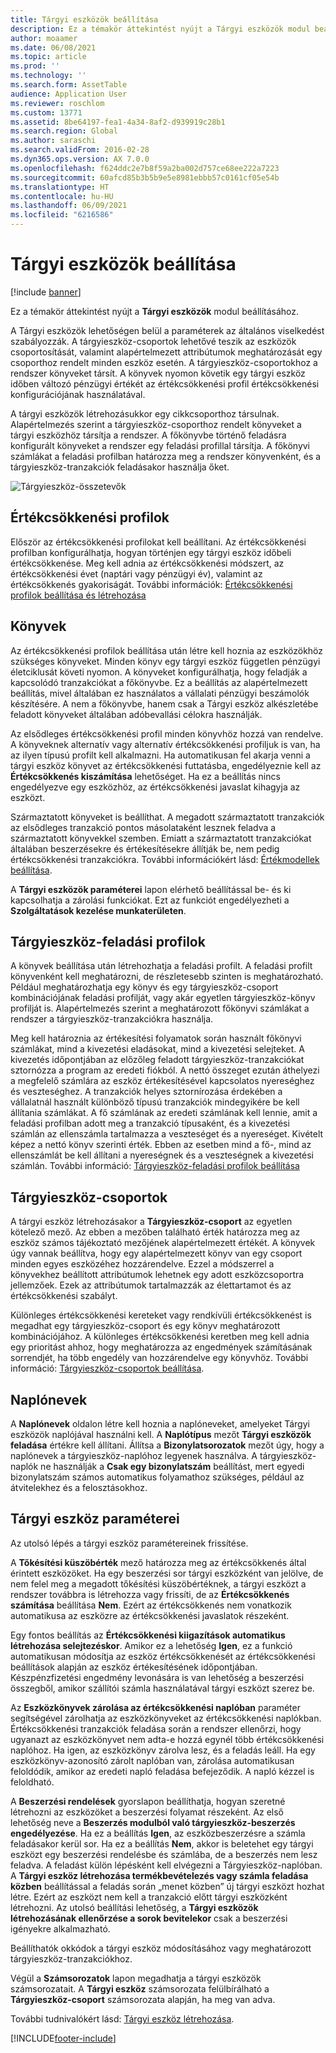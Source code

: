 ```yaml
---
title: Tárgyi eszközök beállítása
description: Ez a témakör áttekintést nyújt a Tárgyi eszközök modul beállításához.
author: moaamer
ms.date: 06/08/2021
ms.topic: article
ms.prod: ''
ms.technology: ''
ms.search.form: AssetTable
audience: Application User
ms.reviewer: roschlom
ms.custom: 13771
ms.assetid: 8be64197-fea1-4a34-8af2-d939919c28b1
ms.search.region: Global
ms.author: saraschi
ms.search.validFrom: 2016-02-28
ms.dyn365.ops.version: AX 7.0.0
ms.openlocfilehash: f624ddc2e7b8f59a2ba002d757ce68ee222a7223
ms.sourcegitcommit: 60afcd85b3b5b9e5e8981ebbb57c0161cf05e54b
ms.translationtype: HT
ms.contentlocale: hu-HU
ms.lasthandoff: 06/09/2021
ms.locfileid: "6216586"
---
```

# <a name="set-up-fixed-assets"></a>Tárgyi eszközök beállítása

[!include [banner](../includes/banner.md)]

Ez a témakör áttekintést nyújt a **Tárgyi eszközök** modul beállításához. 

A Tárgyi eszközök lehetőségen belül a paraméterek az általános viselkedést szabályozzák. A tárgyieszköz-csoportok lehetővé teszik az eszközök csoportosítását, valamint alapértelmezett attribútumok meghatározását egy csoporthoz rendelt minden eszköz esetén. A tárgyieszköz-csoportokhoz a rendszer könyveket társít. A könyvek nyomon követik egy tárgyi eszköz időben változó pénzügyi értékét az értékcsökkenési profil értékcsökkenési konfigurációjának használatával.

A tárgyi eszközök létrehozásukkor egy cikkcsoporthoz társulnak. Alapértelmezés szerint a tárgyieszköz-csoporthoz rendelt könyveket a tárgyi eszközhöz társítja a rendszer. A főkönyvbe történő feladásra konfigurált könyveket a rendszer egy feladási profillal társítja. A főkönyvi számlákat a feladási profilban határozza meg a rendszer könyvenként, és a tárgyieszköz-tranzakciók feladásakor használja őket.

![Tárgyieszköz-összetevők](./media/FAComponents_Updated.png)

## <a name="depreciation-profiles"></a>Értékcsökkenési profilok

Először az értékcsökkenési profilokat kell beállítani. Az értékcsökkenési profilban konfigurálhatja, hogyan történjen egy tárgyi eszköz időbeli értékcsökkenése. Meg kell adnia az értékcsökkenési módszert, az értékcsökkenési évet (naptári vagy pénzügyi év), valamint az értékcsökkenés gyakoriságát. További információk: [Értékcsökkenési profilok beállítása és létrehozása](tasks/set-up-depreciation-profiles.md)

## <a name="books"></a>Könyvek

Az értékcsökkenési profilok beállítása után létre kell hoznia az eszközökhöz szükséges könyveket. Minden könyv egy tárgyi eszköz független pénzügyi életciklusát követi nyomon. A könyveket konfigurálhatja, hogy feladják a kapcsolódó tranzakciókat a főkönyvbe. Ez a beállítás az alapértelmezett beállítás, mivel általában ez használatos a vállalati pénzügyi beszámolók készítésére. A nem a főkönyvbe, hanem csak a Tárgyi eszköz alkészletébe feladott könyveket általában adóbevallási célokra használják.

Az elsődleges értékcsökkenési profil minden könyvhöz hozzá van rendelve. A könyveknek alternatív vagy alternatív értékcsökkenési profiljuk is van, ha az ilyen típusú profilt kell alkalmazni. Ha automatikusan fel akarja venni a tárgyi eszköz könyvet az értékcsökkenési futtatásba, engedélyeznie kell az **Értékcsökkenés kiszámítása** lehetőséget. Ha ez a beállítás nincs engedélyezve egy eszközhöz, az értékcsökkenési javaslat kihagyja az eszközt.

Származtatott könyveket is beállíthat. A megadott származtatott tranzakciók az elsődleges tranzakció pontos másolataként lesznek feladva a származtatott könyvekkel szemben. Emiatt a származtatott tranzakciókat általában beszerzésekre és értékesítésekre állítják be, nem pedig értékcsökkenési tranzakciókra. További információkért lásd: [Értékmodellek beállítása](tasks/set-up-value-models.md).

A **Tárgyi eszközök paraméterei** lapon elérhető beállítással be- és ki kapcsolhatja a zárolási funkciókat. Ezt az funkciót engedélyezheti a **Szolgáltatások kezelése munkaterületen**.

## <a name="fixed-asset-posting-profiles"></a>Tárgyieszköz-feladási profilok

A könyvek beállítása után létrehozhatja a feladási profilt. A feladási profilt könyvenként kell meghatározni, de részletesebb szinten is meghatározható. Például meghatározhatja egy könyv és egy tárgyieszköz-csoport kombinációjának feladási profilját, vagy akár egyetlen tárgyieszköz-könyv profilját is. Alapértelmezés szerint a meghatározott főkönyvi számlákat a rendszer a tárgyieszköz-tranzakciókra használja.

Meg kell határoznia az értékesítési folyamatok során használt főkönyvi számlákat, mind a kivezetési eladásokat, mind a kivezetési selejteket. A kivezetés időpontjában az előzőleg feladott tárgyieszköz-tranzakciókat sztornózza a program az eredeti fiókból. A nettó összeget ezután áthelyezi a megfelelő számlára az eszköz értékesítésével kapcsolatos nyereséghez és veszteséghez. A tranzakciók helyes sztornírozása érdekében a vállalatnál használt különböző típusú tranzakciók mindegyikére be kell állítania számlákat. A fő számlának az eredeti számlának kell lennie, amit a feladási profilban adott meg a tranzakció típusaként, és a kivezetési számlán az ellenszámla tartalmazza a veszteséget és a nyereséget. Kivételt képez a nettó könyv szerinti érték. Ebben az esetben mind a fő-, mind az ellenszámlát be kell állítani a nyereségnek és a veszteségnek a kivezetési számlán. További információ: [Tárgyieszköz-feladási profilok beállítása](tasks/set-up-fixed-asset-posting-profiles.md)

## <a name="fixed-asset-groups"></a>Tárgyieszköz-csoportok

A tárgyi eszköz létrehozásakor a **Tárgyieszköz-csoport** az egyetlen kötelező mező. Az ebben a mezőben található érték határozza meg az eszköz számos tájékoztató mezőjének alapértelmezett értékét. A könyvek úgy vannak beállítva, hogy egy alapértelmezett könyv van egy csoport minden egyes eszközéhez hozzárendelve. Ezzel a módszerrel a könyvekhez beállított attribútumok lehetnek egy adott eszközcsoportra jellemzőek. Ezek az attribútumok tartalmazzák az élettartamot és az értékcsökkenési szabályt.

Különleges értékcsökkenési kereteket vagy rendkívüli értékcsökkenést is megadhat egy tárgyieszköz-csoport és egy könyv meghatározott kombinációjához. A különleges értékcsökkenési keretben meg kell adnia egy prioritást ahhoz, hogy meghatározza az engedmények számításának sorrendjét, ha több engedély van hozzárendelve egy könyvhöz. További információ: [Tárgyieszköz-csoportok beállítása](tasks/set-up-fixed-asset-groups.md).

## <a name="journal-names"></a>Naplónevek

A **Naplónevek** oldalon létre kell hoznia a naplóneveket, amelyeket Tárgyi eszközök naplójával használni kell. A **Naplótípus** mezőt **Tárgyi eszközök feladása** értékre kell állítani. Állítsa a **Bizonylatsorozatok** mezőt úgy, hogy a naplónevek a tárgyieszköz-naplóhoz legyenek használva. A tárgyieszköz-naplók ne használják a **Csak egy bizonylatszám** beállítást, mert egyedi bizonylatszám számos automatikus folyamathoz szükséges, például az átvitelekhez és a felosztásokhoz.

## <a name="fixed-asset-parameters"></a>Tárgyi eszköz paraméterei

Az utolsó lépés a tárgyi eszköz paramétereinek frissítése.

A **Tőkésítési küszöbérték** mező határozza meg az értékcsökkenés által érintett eszközöket. Ha egy beszerzési sor tárgyi eszközként van jelölve, de nem felel meg a megadott tőkésítési küszöbértéknek, a tárgyi eszközt a rendszer továbbra is létrehozza vagy frissíti, de az **Értékcsökkenés számítása** beállítása **Nem**. Ezért az értékcsökkenés nem vonatkozik automatikusa az eszközre az értékcsökkenési javaslatok részeként.

Egy fontos beállítás az **Értékcsökkenési kiigazítások automatikus létrehozása selejtezéskor**. Amikor ez a lehetőség **Igen**, ez a funkció automatikusan módosítja az eszköz értékcsökkenését az értékcsökkenési beállítások alapján az eszköz értékesítésének időpontjában. Készpénzfizetési engedmény levonására is van lehetőség a beszerzési összegből, amikor szállítói számla használatával tárgyi eszközt szerez be.

Az **Eszközkönyvek zárolása az értékcsökkenési naplóban** paraméter segítségével zárolhatja az eszközkönyveket az értékcsökkenési naplókban. Értékcsökkenési tranzakciók feladása során a rendszer ellenőrzi, hogy ugyanazt az eszközkönyvet nem adta-e hozzá egynél több értékcsökkenési naplóhoz. Ha igen, az eszközkönyv zárolva lesz, és a feladás leáll. Ha egy eszközkönyv-azonosító zárolt naplóban van, zárolása automatikusan feloldódik, amikor az eredeti napló feladása befejeződik. A napló kézzel is feloldható. 

A **Beszerzési rendelések** gyorslapon beállíthatja, hogyan szeretné létrehozni az eszközöket a beszerzési folyamat részeként. Az első lehetőség neve a **Beszerzés modulból való tárgyieszköz-beszerzés engedélyezése**. Ha ez a beállítás **Igen**, az eszközbeszerzésre a számla feladásakor kerül sor. Ha ez a beállítás **Nem**, akkor is beletehet egy tárgyi eszközt egy beszerzési rendelésbe és számlába, de a beszerzés nem lesz feladva. A feladást külön lépésként kell elvégezni a Tárgyieszköz-naplóban. A **Tárgyi eszköz létrehozása termékbevételezés vagy számla feladása közben** beállítással a feladás során „menet közben” új tárgyi eszközt hozhat létre. Ezért az eszközt nem kell a tranzakció előtt tárgyi eszközként létrehozni. Az utolsó beállítási lehetőség, a **Tárgyi eszközök létrehozásának ellenőrzése a sorok bevitelekor** csak a beszerzési igényekre alkalmazható.

Beállíthatók okkódok a tárgyi eszköz módosításához vagy meghatározott tárgyieszköz-tranzakciókhoz.

Végül a **Számsorozatok** lapon megadhatja a tárgyi eszközök számsorozatait. A **Tárgyi eszköz** számsorozata felülbírálható a **Tárgyieszköz-csoport** számsorozata alapján, ha meg van adva.

További tudnivalókért lásd: [Tárgyi eszköz létrehozása](tasks/create-fixed-asset.md).


[!INCLUDE[footer-include](../../includes/footer-banner.md)]
